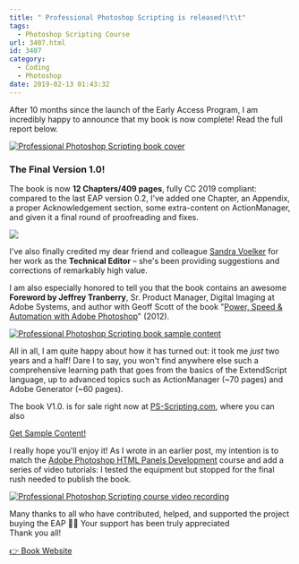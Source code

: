 ```yaml
---
title: " Professional Photoshop Scripting is released!\t\t"
tags:
  - Photoshop Scripting Course
url: 3407.html
id: 3407
category:
  - Coding
  - Photoshop
date: 2019-02-13 01:43:32
---
```


After 10 months since the launch of the Early Access Program, I am incredibly happy to announce that my book is now complete! Read the full report below.

[![Professional Photoshop Scripting book cover](http://localhost:8888/wp-content/uploads/2019/02/cover-700x700.jpg)](https://ps-scripting.com/)

### The Final Version 1.0!

The book is now **12 Chapters/409 pages**, fully CC 2019 compliant: compared to the last EAP version 0.2, I've added one Chapter, an Appendix, a proper Acknowledgement section, some extra-content on ActionManager, and given it a final round of proofreading and fixes.

[![](http://localhost:8888/wp-content/uploads/2019/02/open-book-5@2x-700x484.jpg)](https://www.ps-scripting.com/)

I've also finally credited my dear friend and colleague [Sandra Voelker](http://zettagraphics.com/) for her work as the **Technical Editor** – she's been providing suggestions and corrections of remarkably high value.

I am also especially honored to tell you that the book contains an awesome **Foreword by Jeffrey Tranberry**, Sr. Product Manager, Digital Imaging at Adobe Systems, and author with Geoff Scott of the book "[Power, Speed & Automation with Adobe Photoshop](https://www.amazon.com/Power-Speed-Automation-Adobe-Photoshop-ebook/dp/B0083JCBZ2/)" (2012).

[![Professional Photoshop Scripting book sample content](http://localhost:8888/wp-content/uploads/2019/02/open-book-2@2x-700x484.jpg)](https://www.ps-scripting.com/)

All in all, I am quite happy about how it has turned out: it took me _just_ two years and a half! Dare I to say, you won't find anywhere else such a comprehensive learning path that goes from the basics of the ExtendScript language, up to advanced topics such as ActionManager (~70 pages) and Adobe Generator (~60 pages).

The book V1.0. is for sale right now at [PS-Scripting.com](https://www.ps-scripting.com/), where you can also

[Get Sample Content!](https://www.ps-scripting.com/#get-sample)

I really hope you'll enjoy it! As I wrote in an earlier post, my intention is to match the [Adobe Photoshop HTML Panels Development](https://www.htmlpanelsbook.com/) course and add a series of video tutorials: I tested the equipment but stopped for the final rush needed to publish the book.

[![Professional Photoshop Scripting course video recording](http://localhost:8888/wp-content/uploads/2018/11/DB-2018-11-18-at-11.23.40-700x426.jpg)](https://www.ps-scripting.com/)

Many thanks to all who have contributed, helped, and supported the project buying the EAP 🙏🏻 Your support has been truly appreciated  
Thank you all!

[👉 Book Website](https://www.ps-scripting.com/)